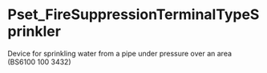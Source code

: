 # Pset_FireSuppressionTerminalTypeSprinkler

Device for sprinkling water from a pipe under pressure over an area (BS6100 100 3432)
